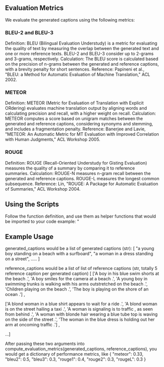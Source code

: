 ## Evaluation Metrics
We evaluate the generated captions using the following metrics:

### BLEU-2 and BLEU-3
Definition: BLEU (Bilingual Evaluation Understudy) is a metric for evaluating the quality of text by measuring the overlap between the generated text and one or more reference texts. BLEU-2 and BLEU-3 consider up to 2-grams and 3-grams, respectively.
Calculation: The BLEU score is calculated based on the precision of n-grams between the generated and reference captions, with a brevity penalty for short sentences.
Reference: Papineni et al., "BLEU: a Method for Automatic Evaluation of Machine Translation," ACL 2002.

### METEOR
Definition: METEOR (Metric for Evaluation of Translation with Explicit ORdering) evaluates machine translation output by aligning words and calculating precision and recall, with a higher weight on recall.
Calculation: METEOR computes a score based on unigram matches between the generated and reference captions, considering synonyms and stemming, and includes a fragmentation penalty.
Reference: Banerjee and Lavie, "METEOR: An Automatic Metric for MT Evaluation with Improved Correlation with Human Judgments," ACL Workshop 2005.

### ROUGE
Definition: ROUGE (Recall-Oriented Understudy for Gisting Evaluation) measures the quality of a summary by comparing it to reference summaries.
Calculation: ROUGE-N measures n-gram recall between the generated and reference captions. ROUGE-L measures the longest common subsequence.
Reference: Lin, "ROUGE: A Package for Automatic Evaluation of Summaries," ACL Workshop 2004.

## Using the Scripts
Follow the function definition, and use them as helper functions that would be imported to your code
example: "

## Example Usage 
generated_captions would be a list of generated captions (str):
[ "a young boy standing on a beach with a surfboard", "a woman in a dress standing on a street", ..... ]

reference_captions would be a list of list of reference captions (str, totally 5 reference caption per generated caption)
[ ['A boy in his blue swim shorts at the beach .',
'A boy smiles for the camera at a beach .',
'A young boy in swimming trunks is walking with his arms outstretched on the beach .',
'Children playing on the beach .',
'The boy is playing on the shore of an ocean .'] ,

['A blond woman in a blue shirt appears to wait for a ride .', 
'A blond woman is on the street hailing a taxi .',
'A woman is signaling is to traffic , as seen from behind .',
'A woman with blonde hair wearing a blue tube top is waving on the side of the street .', 
'The woman in the blue dress is holding out her arm at oncoming traffic .'] ,

...]

After passing these two arguments into compute_evaluation_metrics(generated_captions, reference_captions), you would get a dictionary of performance metrics, like
{       "meteor": 0.33,
        "bleu2": 0.5,
        "bleu3": 0.3,
        "rouge1": 0.4,
        "rouge2": 0.3,
        "rougeL": 0.3      }




